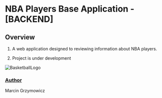 # NBA Players Base Application - [BACKEND]


## Overview
1) A web application designed to reviewing information about NBA players.

2) Project is under development

![BasketballLogo](https://cdn.pixabay.com/photo/2013/07/12/14/46/basketball-148766_960_720.png)

### <ins>Author</ins>
Marcin Grzymowicz